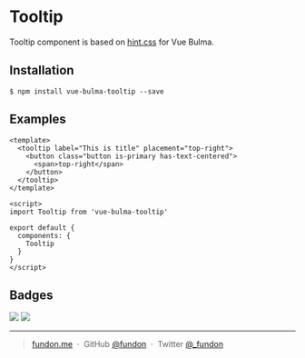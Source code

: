 # Tooltip

Tooltip component is based on [hint.css](https://github.com/chinchang/hint.css) for Vue Bulma.


## Installation

```
$ npm install vue-bulma-tooltip --save
```


## Examples

```vue
<template>
  <tooltip label="This is title" placement="top-right">
    <button class="button is-primary has-text-centered">
      <span>top-right</span>
    </button>
  </tooltip>
</template>

<script>
import Tooltip from 'vue-bulma-tooltip'

export default {
  components: {
    Tooltip
  }
}
</script>
```


## Badges

![](https://img.shields.io/badge/license-MIT-blue.svg)
![](https://img.shields.io/badge/status-stable-green.svg)

---

> [fundon.me](https://fundon.me) &nbsp;&middot;&nbsp;
> GitHub [@fundon](https://github.com/fundon) &nbsp;&middot;&nbsp;
> Twitter [@_fundon](https://twitter.com/_fundon)

